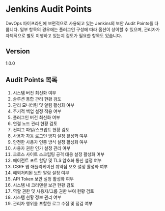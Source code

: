 # Jenkins Audit Points
DevOps 파이프라인에 보편적으로 사용되고 있는 Jenkins의 보안 Audit Points를 다룹니다. 일부 항목의 경우에는 플러그인 구성에 따라 옵션이 상이할 수 있으며, 관리자가 자체적으로 별도 이행하고 있는지 검토가 필요한 항목도 있습니다. 

## Version
1.0.0 

## Audit Points 목록 
1. 시스템 버전 최신화 여부
1. 솔루션 통합 관리 현황 검토
1. 관리 모니터링 및 알림 활성화 여부
1. 주기적 백업 설정 적용 여부
1. 플러그인 버전 최신화 여부
1. 연결 노드 관리 현황 검토
1. 컨피그 파일/스크립트 현황 검토
1. 사용자 자동 로그인 방지 설정 활성화 여부
1. 안전한 사용자 인증 방식 설정 활성화 여부
1. 사용자 권한 인가 설정 관리 여부 
1. 크로스 사이트 스크립팅 공격 대응 설정 활성화 여부
1. 에이전트 포트 할당 및 TLS 암호화 통신 설정 여부
1. CSRF 웹 애플리케이션 취약점 보호 설정 활성화 여부
1. 예외처리된 보안 알람 설정 여부
1. API Token 보안 설정 활성화 여부
1. 시스템 내 크리덴셜 보관 현황 검토 
1. 역할 권한 및 사용자/그룹 권한 부여 현황 검토
1. 시스템 현황 정보 관리 여부
1. 관리자 행위를 포함한 로그 수집 및 점검 여부 
